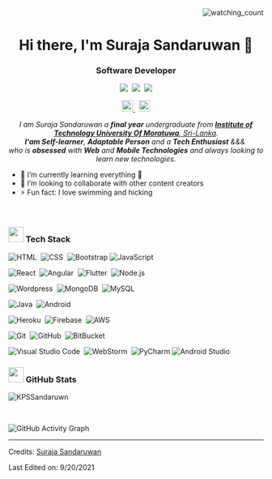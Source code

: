 <p align="right"> 
<img src="https://komarev.com/ghpvc/?username=KPSSandaruwn&color=brightgreen" alt="watching_count" />
</p>



<h1 align="center">Hi there, I'm Suraja Sandaruwan 👋</h1>
<h3 align="center">Software Developer</h3>

<p align="center">
  <img src="https://img.shields.io/badge/Age-24-blue" />&nbsp;
  <img src="https://img.shields.io/badge/Lives-Sri%20Lanka-success" />&nbsp;
  <img src="https://img.shields.io/badge/Languages-English%20%26%20Sinhala-orange" />
</p>


<p align="center">
<a href="https://www.linkedin.com/in/suraja-sandaruwan-58b022196/">
    <img alt="Suraja's Linkedin" width="22px" src="https://raw.githubusercontent.com/peterthehan/peterthehan/master/assets/linkedin.svg" />
</a>&nbsp;
<!-- <a href="https://twitter.com/lkms06495775">
    <img  alt="Malindu | Twitter" width="22px" src="https://raw.githubusercontent.com/peterthehan/peterthehan/master/assets/twitter.svg" />
</a>&nbsp; -->
<a href="https://www.facebook.com/suraja.sandaruwan">
    <img  alt="Malindu | Facebook" width="22px" src="https://raw.githubusercontent.com/peterthehan/peterthehan/master/assets/facebook.svg" />
</a>
</p>


<p align="center">
  <em>
    I am Suraja Sandaruwan a <b>final year</b> undergraduate from <a href="https://itum.mrt.ac.lk/"> <b>Institute of Technology University Of Moratuwa</b>, Sri-Lanka</a>. <br>
    <b>I'am Self-learner</b>, <b>Adaptable Person</b> and a <b>Tech Enthusiast</b>&nbsp;&&&&nbsp;<br>who is <b>obsessed</b>
    with <b>Web</b> and <b>Mobile Technologies</b> and always looking to learn new technologies.
  </em> 
  <br>
</p>


- 🌱 I’m currently learning everything 🤣
- 👯 I’m looking to collaborate with other content creators
- ⚡ Fun fact: I love swimming and hicking

<br />


### <img src="https://media.giphy.com/media/iY8CRBdQXODJSCERIr/giphy.gif" width="30px">&nbsp;**Tech Stack**

![HTML](https://img.shields.io/badge/-HTML-05122A?style=flat&logo=HTML5)&nbsp;
![CSS](https://img.shields.io/badge/-CSS-05122A?style=flat&logo=CSS3&logoColor=1572B6)&nbsp;
![Bootstrap](https://img.shields.io/badge/-Bootstrap-05122A?style=flat&logo=bootstrap&logoColor=563D7C)
![JavaScript](https://img.shields.io/badge/-JavaScript-05122A?style=flat&logo=javascript)&nbsp;
<br />

![React](https://img.shields.io/badge/-React-05122A?style=flat&logo=react)&nbsp;
![Angular](https://img.shields.io/badge/-Node.js-05122A?style=flat&logo=angular)&nbsp;
![Flutter](https://img.shields.io/badge/-Node.js-05122A?style=flat&logo=flutter)&nbsp;
![Node.js](https://img.shields.io/badge/-Node.js-05122A?style=flat&logo=node.js)&nbsp;
<br />

![Wordpress](https://img.shields.io/badge/-Wordpress-05122A?style=flat&logo=Wordpress)&nbsp;
![MongoDB](https://img.shields.io/badge/-MongoDB-05122A?style=flat&logo=MongoDB)&nbsp;
![MySQL](https://img.shields.io/badge/-MySQL-05122A?style=flat&logo=MySQL)&nbsp;
<br />

![Java](https://img.shields.io/badge/-Java-05122A?style=flat&logo=Java&logoColor=FFA518)&nbsp;
![Android](https://img.shields.io/badge/-Android-05122A?style=flat&logo=Android)&nbsp;
<br />

![Heroku](https://img.shields.io/badge/-Heroku-05122A?style=flat&logo=Heroku&logoColor=6a0dad)&nbsp;
![Firebase](https://img.shields.io/badge/-Firebase-05122A?style=flat&logo=Firebase)&nbsp;
![AWS](https://img.shields.io/badge/-AWS-05122A?style=flat&logo=amazon)&nbsp;
<br />

![Git](https://img.shields.io/badge/-Git-05122A?style=flat&logo=git)&nbsp;
![GitHub](https://img.shields.io/badge/-GitHub-05122A?style=flat&logo=github)&nbsp;
![BitBucket](https://img.shields.io/badge/-BitBucket-05122A?style=flat&logo=bitbucket)&nbsp;
<br />

![Visual Studio Code](https://img.shields.io/badge/-Visual%20Studio%20Code-05122A?style=flat&logo=visual-studio-code&logoColor=007ACC)&nbsp;
![WebStorm](https://img.shields.io/badge/-WebStorm-05122A?style=flat&logo=WebStorm)&nbsp;
![PyCharm](https://img.shields.io/badge/-PyCharm-05122A?style=flat&logo=PyCharm)
![Android Studio](https://img.shields.io/badge/-Android%20Studio-05122A?style=flat&logo=Android-Studio)



<!-- ## &#x1f4c8; GitHub Stats -->
### <img src="https://media.giphy.com/media/iY8CRBdQXODJSCERIr/giphy.gif" width="30px">&nbsp;**GitHub Stats**

<!-- <p align="left"><img align="left" src="https://github-readme-stats.vercel.app/api/top-langs?username=lkmSasanga&show_icons=true&locale=en&layout=compact&theme=radical" alt="lkmSasanga" /></p> -->

 
 <p><img align="center" src="https://github-readme-streak-stats.herokuapp.com/?user=KPSSandaruwn&theme=radical" alt="KPSSandaruwn" /></p>
 
 <br />
 
![GitHub Activity Graph](https://activity-graph.herokuapp.com/graph?username=KPSSandaruwn&bg_color=000000&color=4fff67&line=4fff67&point=ffffff&area=true&hide_border=true)  

-----
Credits: [Suraja Sandaruwan](https://github.com/KPSSandaruwn)

Last Edited on: 9/20/2021





